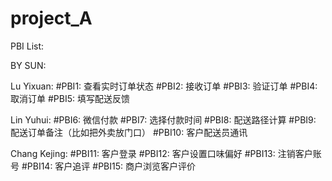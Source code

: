# project_A
PBI List:

BY SUN:


Lu Yixuan: 
#PBI1: 查看实时订单状态
#PBI2: 接收订单
#PBI3: 验证订单
#PBI4: 取消订单
#PBI5: 填写配送反馈


Lin Yuhui:
#PBI6: 微信付款
#PBI7: 选择付款时间
#PBI8: 配送路径计算
#PBI9: 配送订单备注（比如把外卖放门口）
#PBI10: 客户配送员通讯

Chang Kejing:
#PBI11: 客户登录
#PBI12: 客户设置口味偏好
#PBI13: 注销客户账号
#PBI14: 客户追评
#PBI15: 商户浏览客户评价

